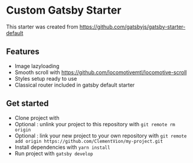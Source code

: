# Custom Gatsby Starter

This starter was created from https://github.com/gatsbyjs/gatsby-starter-default

## Features
- Image lazyloading
- Smooth scroll with https://github.com/locomotivemtl/locomotive-scroll
- Styles setup ready to use
- Classical router included in gatsby default starter

## Get started

- Clone project with 
- Optional : unlink your project to this repository with `git remote rm origin` 
- Optional : link your new project to your own repository with `git remote add origin https://github.com/ClementVion/my-project.git`
- Install dependencies with `yarn install`
- Run project with `gatsby develop`
